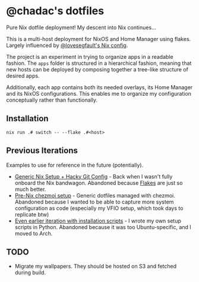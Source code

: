 # @chadac's dotfiles

Pure Nix dotfile deployment! My descent into Nix continues...

This is a multi-host deployment for NixOS and Home Manager using
flakes. Largely influenced by [@lovesegfault's Nix
config](https://github.com/lovesegfault/nix-config).

The project is an experiment in trying to organize apps in a readable
fashion. The `apps` folder is structured in a hierarchical fashion,
meaning that new hosts can be deployed by composing together a
tree-like structure of desired apps.

Additionally, each app contains both its needed overlays, its Home
Manager and its NixOS configurations. This enables me to organize my
configuration conceptually rather than functionally.

## Installation

    nix run .# switch -- --flake .#<host>

## Previous Iterations

Examples to use for reference in the future (potentially).

* [Generic Nix Setup + Hacky Git
  Config](https://github.com/chadac/dotfiles/tree/nix) - Back when I
  wasn't fully onboard the Nix bandwagon. Abandoned because
  [Flakes](https://nixos.wiki/wiki/Flakes) are just so much better.
* [Pre-Nix chezmoi
  setup](https://github.com/chadac/dotfiles/tree/main) - Generic
  dotfiles managed with chezmoi. Abandoned because I wanted to be able
  to capture more system configuration as code (especially my VFIO
  setup, which took days to replicate btw)
* [Even earlier iteration with installation
  scripts](https://github.com/chadac/dotfiles/tree/master) - I wrote
  my own setup scripts in Python. Abandoned because it was too
  Ubuntu-specific, and I moved to Arch.

## TODO

* Migrate my wallpapers. They should be hosted on S3 and fetched during build.
